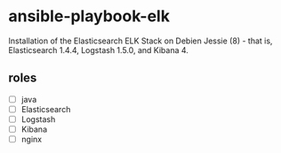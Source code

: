 # ansible-playbook-elk

Installation of the Elasticsearch ELK Stack on Debien Jessie (8) - that is, Elasticsearch 1.4.4, Logstash 1.5.0, and Kibana 4.

## roles

 - [ ] java
 - [ ] Elasticsearch
 - [ ] Logstash
 - [ ] Kibana
 - [ ] nginx
